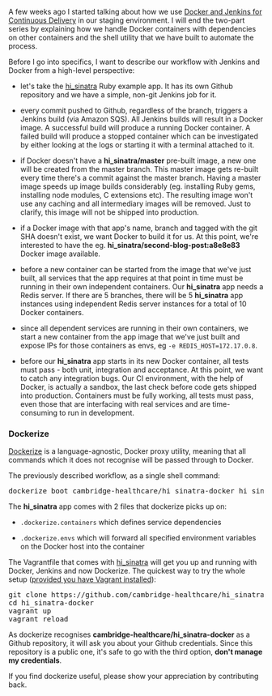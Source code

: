 A few weeks ago I started talking about how we use [Docker and Jenkins
for Continuous Delivery][part1] in our staging environment. I will end
the two-part series by explaining how we handle Docker containers
with dependencies on other containers and the shell utility that we have
built to automate the process.

Before I go into specifics, I want to describe our workflow with
Jenkins and Docker from a high-level perspective:

* let's take the [hi_sinatra][hi_sinatra-docker] Ruby example app. It
  has its own Github repository and we have a simple, non-git Jenkins
job for it.

* every commit pushed to Github, regardless of the branch, triggers a
  Jenkins build (via Amazon SQS). All Jenkins builds will result in a
Docker image. A successful build will produce a running Docker
container. A failed build will produce a stopped container which can be
investigated by either looking at the logs or starting it with a
terminal attached to it.

* if Docker doesn't have a **hi_sinatra/master** pre-built image,
  a new one will be created from the master branch. This master image
gets re-built every time there's a commit against the master branch.
Having a master image speeds up image builds considerably (eg.
installing Ruby gems, installing node modules, C extensions etc). The
resulting image won't use any caching and all intermediary images will
be removed. Just to clarify, this image will not be shipped into
production.

* if a Docker image with that app's name, branch and tagged with the git
  SHA doesn't exist, we want Docker to build it for us. At this point,
we're interested to have the eg.
**hi_sinatra/second-blog-post:a8e8e83** Docker image available.

* before a new container can be started from the image that we've just
  built, all services that the app requires at that point in time must
be running in their own independent containers. Our **hi_sinatra** app needs
a Redis server. If there are 5 branches, there will be 5 **hi_sinatra** app
instances using independent Redis server instances for a total of 10 Docker
containers.

* since all dependent services are running in their own containers, we start
  a new container from the app image that we've just built and expose
IPs for those containers as envs, eg `-e REDIS_HOST=172.17.0.8`.

* before our **hi_sinatra** app starts in its new Docker container, all
  tests must pass - both unit, integration and acceptance. At this
point, we want to catch any integration bugs. Our CI environment, with
the help of Docker, is actually a sandbox, the last check before code
gets shipped into production. Containers must be fully working, all
tests must pass, even those that are interfacing with real services and
are time-consuming to run in development.

### Dockerize

[Dockerize][dockerize] is a language-agnostic, Docker proxy utility,
meaning that all commands which it does not recognise will be passed
through to Docker.

The previously described workflow, as a single shell command:

<pre>
dockerize boot cambridge-healthcare/hi_sinatra-docker hi_sinatra
</pre>

The **hi_sinatra** app comes with 2 files that dockerize picks
up on:

* `.dockerize.containers` which defines service dependencies

* `.dockerize.envs` which will forward all specified environment
  variables on the Docker host into the container

The Vagrantfile that comes with [hi_sinatra][hi_sinatra-docker] will
get you up and running with Docker, Jenkins and now Dockerize. The
quickest way to try the whole setup ([provided you have Vagrant
installed][part1]):

<pre>
git clone https://github.com/cambridge-healthcare/hi_sinatra-docker.git
cd hi_sinatra-docker
vagrant up
vagrant reload
</pre>

As dockerize recognises **cambridge-healthcare/hi_sinatra-docker** as a
Github repository, it will ask you about your Github credentials. Since
this repository is a public one, it's safe to go with the third
option, **don't manage my credentials**.

If you find dockerize useful, please show your appreciation by contributing back.

[part1]: http://blog.howareyou.com/post/62157486858/continuous-delivery-with-docker-and-jenkins-part-i
[hi_sinatra-docker]: https://github.com/cambridge-healthcare/hi_sinatra-docker/tree/v0.2.0
[dockerize]: https://github.com/cambridge-healthcare/dockerize
